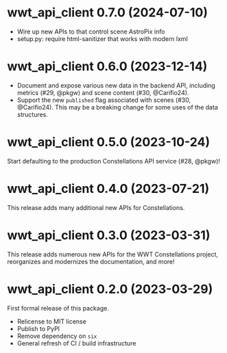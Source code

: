 # wwt_api_client 0.7.0 (2024-07-10)

- Wire up new APIs to that control scene AstroPix info
- setup.py: require html-sanitizer that works with modern lxml


# wwt_api_client 0.6.0 (2023-12-14)

- Document and expose various new data in the backend API, including
  metrics (#29, @pkgw) and scene content (#30, @Carifio24).
- Support the new `published` flag associated with scenes (#30, @Carifio24).
  This may be a breaking change for some uses of the data structures.


# wwt_api_client 0.5.0 (2023-10-24)

Start defaulting to the production Constellations API service (#28, @pkgw)!


# wwt_api_client 0.4.0 (2023-07-21)

This release adds many additional new APIs for Constellations.


# wwt_api_client 0.3.0 (2023-03-31)

This release adds numerous new APIs for the WWT Constellations project,
reorganizes and modernizes the documentation, and more!


# wwt_api_client 0.2.0 (2023-03-29)

First formal release of this package.

- Relicense to MIT license
- Publish to PyPI
- Remove dependency on `six`
- General refresh of CI / build infrastructure
